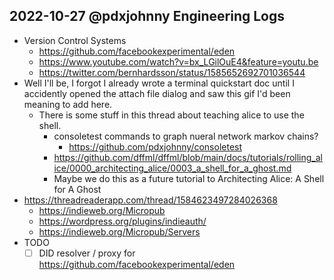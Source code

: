 ## 2022-10-27 @pdxjohnny Engineering Logs

- Version Control Systems
  - https://github.com/facebookexperimental/eden
  - https://www.youtube.com/watch?v=bx_LGilOuE4&feature=youtu.be
  - https://twitter.com/bernhardsson/status/1585652692701036544
- Well I'll be, I forgot I already wrote a terminal quickstart doc until I accidently opened the attach file dialog and saw this gif I'd been meaning to add here.
  - There is some stuff in this thread about teaching alice to use the shell.
    - consoletest commands to graph nueral network markov chains?
      - https://github.com/pdxjohnny/consoletest
    - https://github.com/dffml/dffml/blob/main/docs/tutorials/rolling_alice/0000_architecting_alice/0003_a_shell_for_a_ghost.md
    - Maybe we do this as a future tutorial to Architecting Alice: A Shell for A Ghost
- https://threadreaderapp.com/thread/1584623497284026368
  - https://indieweb.org/Micropub
  - https://wordpress.org/plugins/indieauth/
  - https://indieweb.org/Micropub/Servers
- TODO
  - [ ] DID resolver / proxy for https://github.com/facebookexperimental/eden